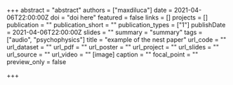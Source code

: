 +++
abstract = "abstract"
authors = ["maxdiluca"]
date = 2021-04-06T22:00:00Z
doi = "doi here"
featured = false
links = []
projects = []
publication = ""
publication_short = ""
publication_types = ["1"]
publishDate = 2021-04-06T22:00:00Z
slides = ""
summary = "summary"
tags = ["audio", "psychophysics"]
title = "example of the nest paper"
url_code = ""
url_dataset = ""
url_pdf = ""
url_poster = ""
url_project = ""
url_slides = ""
url_source = ""
url_video = ""
[image]
caption = ""
focal_point = ""
preview_only = false

+++
